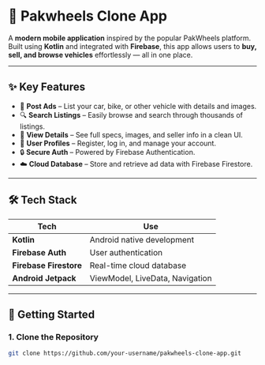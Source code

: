 # 🚗 Pakwheels Clone App

A **modern mobile application** inspired by the popular PakWheels platform. Built using **Kotlin** and integrated with **Firebase**, this app allows users to **buy, sell, and browse vehicles** effortlessly — all in one place.

---

## ✨ Key Features

- 📝 **Post Ads** – List your car, bike, or other vehicle with details and images.
- 🔍 **Search Listings** – Easily browse and search through thousands of listings.
- 📸 **View Details** – See full specs, images, and seller info in a clean UI.
- 👤 **User Profiles** – Register, log in, and manage your account.
- 🔒 **Secure Auth** – Powered by Firebase Authentication.
- ☁️ **Cloud Database** – Store and retrieve ad data with Firebase Firestore.

---

## 🛠️ Tech Stack

| Tech | Use |
|------|-----|
| **Kotlin** | Android native development |
| **Firebase Auth** | User authentication |
| **Firebase Firestore** | Real-time cloud database |
| **Android Jetpack** | ViewModel, LiveData, Navigation |

---

## 🚀 Getting Started

### 1. Clone the Repository
```bash
git clone https://github.com/your-username/pakwheels-clone-app.git